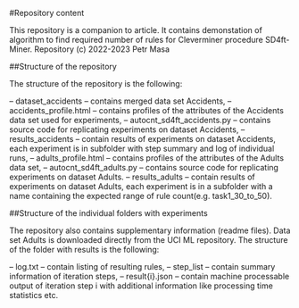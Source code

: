 #Repository content

This repository is a companion to article. It contains demonstation of algorithm to find required number of rules for Cleverminer procedure
SD4ft-Miner.
Repository (c) 2022-2023 Petr Masa

##Structure of the repository

The structure of the repository is the following:

– dataset_accidents – contains merged data set Accidents,
– accidents_profile.html – contains profiles of the attributes of the Accidents data set used for experiments,
– autocnt_sd4ft_accidents.py – contains source code for replicating experiments on dataset Accidents,
– results_accidents – contain results of experiments on dataset Accidents, each experiment is in subfolder with step summary and log of individual runs,
– adults_profile.html – contains profiles of the attributes of the Adults data set,
– autocnt_sd4ft_adults.py – contains source code for replicating experiments on dataset Adults.
– results_adults – contain results of experiments on dataset Adults, each experiment is in a subfolder with a name containing the expected range of rule count(e.g. task1_30_to_50).

##Structure of the individual folders with experiments

The repository also contains supplementary information (readme files). Data set Adults is downloaded directly from the UCI ML repository. The structure of the folder with results is the following:

– log.txt – contain listing of resulting rules,
– step_list – contain summary information of iteration steps,
– result{i}.json – contain machine processable output of iteration step i with additional information like processing time statistics etc.
